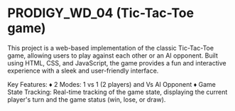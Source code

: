 # PRODIGY_WD_04 (Tic-Tac-Toe game)
This project is a web-based implementation of the classic Tic-Tac-Toe game, allowing users to play against each other or an AI opponent. Built using HTML, CSS, and JavaScript, the game provides a fun and interactive experience with a sleek and user-friendly interface.

Key Features:
♦ 2 Modes: 1 vs 1 (2 players) and Vs AI Opponent
♦ Game State Tracking: Real-time tracking of the game state, displaying the current player's turn and the game status (win, lose, or draw).
